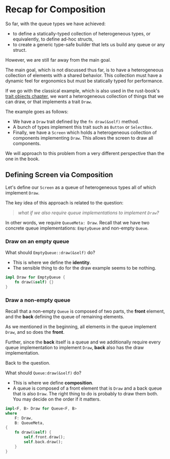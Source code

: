 # Recap for Composition

So far, with the queue types we have achieved:

* to define a statically-typed collection of heterogeneous types, or equivalently, to define ad-hoc structs,
* to create a generic type-safe builder that lets us build any queue or any struct.

However, we are still far away from the main goal.

The main goal, which is not discussed thus far, is to have a heterogeneous collection of elements with a shared behavior. This collection must have a dynamic feel for ergonomics but must be statically typed for performance.

If we go with the classical example, which is also used in the rust-book's [trait objects chapter](https://doc.rust-lang.org/book/ch18-02-trait-objects.html), we want a heterogeneous collection of things that we can draw, or that implements a trait `Draw`.

The example goes as follows:

* We have a `Draw` trait defined by the `fn draw(&self)` method.
* A bunch of types implement this trait such as `Button` or `SelectBox`.
* Finally, we have a `Screen` which holds a heterogeneous collection of components implementing `Draw`. This allows the screen to draw all components.

We will approach to this problem from a very different perspective than the one in the book.

## Defining Screen via Composition

Let's define our `Screen` as a queue of heterogeneous types all of which implement `Draw`.

The key idea of this approach is related to the question:

> *what if we also require queue implementations to implement `Draw`?*

In other words, we require `QueueMeta: Draw`. Recall that we have two concrete queue implementations: `EmptyQueue` and non-empty `Queue`.

### Draw on an empty queue

What should `EmptyQueue::draw(&self)` do?

* This is where we define the **identity**.
* The sensible thing to do for the draw example seems to be nothing.

```rust
impl Draw for EmptyQueue {
    fn draw(&self) {}
}
```

### Draw a non-empty queue

Recall that a non-empty `Queue` is composed of two parts, the **front** element, and the **back** defining the queue of remaining elements.

As we mentioned in the beginning, all elements in the queue implement `Draw`, and so does the **front**.

Further, since the **back** itself is a queue and we additionally require every queue implementation to implement `Draw`, **back** also has the draw implementation.

Back to the question.

What should `Queue:draw(&self)` do?

* This is where we define **composition**.
* A queue is composed of a front element that is `Draw` and a back queue that is also `Draw`. The right thing to do is probably to draw them both. You may decide on the order if it matters.

```rust
impl<F, B> Draw for Queue<F, B>
where
    F: Draw,
    B: QueueMeta,
{
    fn draw(&self) {
        self.front.draw();
        self.back.draw();
    }
}
```
